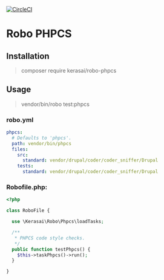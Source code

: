 [![CircleCI](https://circleci.com/gh/kerasai/robo-phpcs.svg?style=svg)](https://circleci.com/gh/kerasai/robo-phpcs)

# Robo PHPCS

## Installation

> composer require kerasai/robo-phpcs

## Usage

> vendor/bin/robo test:phpcs

### robo.yml

```yaml
phpcs:
  # Defaults to 'phpcs'.
  path: vendor/bin/phpcs
  files:
    src:
      standard: vendor/drupal/coder/coder_sniffer/Drupal
    tests:
      standard: vendor/drupal/coder/coder_sniffer/Drupal
```

### Robofile.php:

```php
<?php

class RoboFile {

  use \Kerasai\Robo\Phpcs\loadTasks;

  /**
   * PHPCS code style checks.
   */
  public function testPhpcs() {
    $this->taskPhpcs()->run();
  }

}
``` 